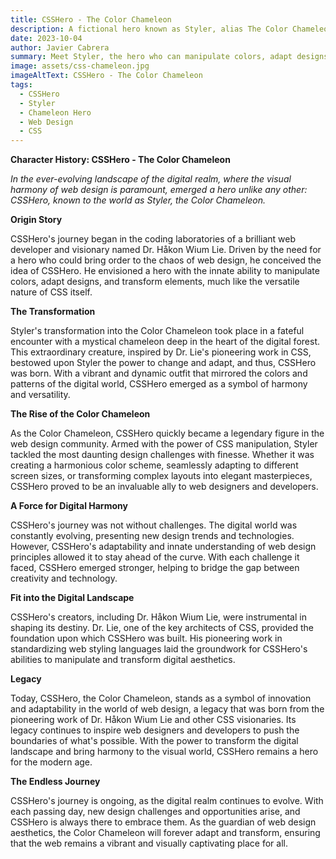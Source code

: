 ```yaml
---
title: CSSHero - The Color Chameleon
description: A fictional hero known as Styler, alias The Color Chameleon, symbolizing the power of CSS in web design.
date: 2023-10-04
author: Javier Cabrera
summary: Meet Styler, the hero who can manipulate colors, adapt designs, and transform elements, just like CSS in web development.
image: assets/css-chameleon.jpg
imageAltText: CSSHero - The Color Chameleon
tags:
  - CSSHero
  - Styler
  - Chameleon Hero
  - Web Design
  - CSS
---
```



**Character History: CSSHero - The Color Chameleon**

*In the ever-evolving landscape of the digital realm, where the visual harmony of web design is paramount, emerged a hero unlike any other: CSSHero, known to the world as Styler, the Color Chameleon.*

**Origin Story**

CSSHero's journey began in the coding laboratories of a brilliant web developer and visionary named Dr. Håkon Wium Lie. Driven by the need for a hero who could bring order to the chaos of web design, he conceived the idea of CSSHero. He envisioned a hero with the innate ability to manipulate colors, adapt designs, and transform elements, much like the versatile nature of CSS itself.

**The Transformation**

Styler's transformation into the Color Chameleon took place in a fateful encounter with a mystical chameleon deep in the heart of the digital forest. This extraordinary creature, inspired by Dr. Lie's pioneering work in CSS, bestowed upon Styler the power to change and adapt, and thus, CSSHero was born. With a vibrant and dynamic outfit that mirrored the colors and patterns of the digital world, CSSHero emerged as a symbol of harmony and versatility.

**The Rise of the Color Chameleon**

As the Color Chameleon, CSSHero quickly became a legendary figure in the web design community. Armed with the power of CSS manipulation, Styler tackled the most daunting design challenges with finesse. Whether it was creating a harmonious color scheme, seamlessly adapting to different screen sizes, or transforming complex layouts into elegant masterpieces, CSSHero proved to be an invaluable ally to web designers and developers.

**A Force for Digital Harmony**

CSSHero's journey was not without challenges. The digital world was constantly evolving, presenting new design trends and technologies. However, CSSHero's adaptability and innate understanding of web design principles allowed it to stay ahead of the curve. With each challenge it faced, CSSHero emerged stronger, helping to bridge the gap between creativity and technology.

**Fit into the Digital Landscape**

CSSHero's creators, including Dr. Håkon Wium Lie, were instrumental in shaping its destiny. Dr. Lie, one of the key architects of CSS, provided the foundation upon which CSSHero was built. His pioneering work in standardizing web styling languages laid the groundwork for CSSHero's abilities to manipulate and transform digital aesthetics.

**Legacy**

Today, CSSHero, the Color Chameleon, stands as a symbol of innovation and adaptability in the world of web design, a legacy that was born from the pioneering work of Dr. Håkon Wium Lie and other CSS visionaries. Its legacy continues to inspire web designers and developers to push the boundaries of what's possible. With the power to transform the digital landscape and bring harmony to the visual world, CSSHero remains a hero for the modern age.

**The Endless Journey**

CSSHero's journey is ongoing, as the digital realm continues to evolve. With each passing day, new design challenges and opportunities arise, and CSSHero is always there to embrace them. As the guardian of web design aesthetics, the Color Chameleon will forever adapt and transform, ensuring that the web remains a vibrant and visually captivating place for all.

